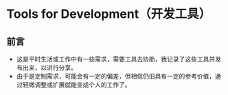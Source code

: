 # Tools for Development（开发工具）

## 前言

- 这是平时生活或工作中有一些需求，需要工具去协助，我记录了这些工具并发布出来，以进行分享。
- 由于是定制需求，可能会有一定的偏差，但相信仍旧具有一定的参考价值，通过轻微调整或扩展就能变成个人的工作了。
